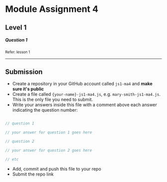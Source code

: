 
# Module Assignment 4

## Level 1

<h5 class="question">Question 1</h5>
<small>Refer: lesson 1</small>


---

## Submission

- Create a repository in your GitHub account called `js1-ma4` and __make sure it's public__
- Create a file called `{your-name}-js1-ma4.js`, e.g. `mary-smith-js1-ma4.js`. This is the only file you need to submit.
- Write your answers inside this file with a comment above each answer indicating the question number:


```js

// question 1

// your answer for question 1 goes here

// question 2

// your answer for question 2 goes here

// etc

```

- Add, commit and push this file to your repo
- Submit the repo link

